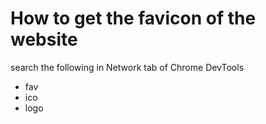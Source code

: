# How to get the favicon of the website

search the following in Network tab of Chrome DevTools

- fav
- ico
- logo
